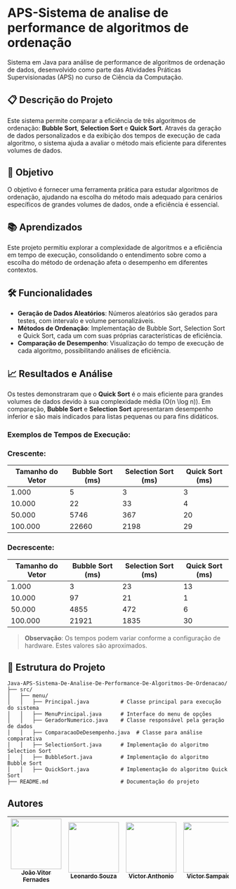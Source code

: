 # APS-Sistema de analise de performance de algoritmos de ordenação

Sistema em Java para análise de performance de algoritmos de ordenação de dados, desenvolvido como parte das Atividades Práticas Supervisionadas (APS) no curso de Ciência da Computação.

## 📋 Descrição do Projeto
Este sistema permite comparar a eficiência de três algoritmos de ordenação: **Bubble Sort**, **Selection Sort** e **Quick Sort**. Através da geração de dados personalizados e da exibição dos tempos de execução de cada algoritmo, o sistema ajuda a avaliar o método mais eficiente para diferentes volumes de dados.

 
## 🎯 Objetivo
O objetivo é fornecer uma ferramenta prática para estudar algoritmos de ordenação, ajudando na escolha do método mais adequado para cenários específicos de grandes volumes de dados, onde a eficiência é essencial.


## 📚 Aprendizados
Este projeto permitiu explorar a complexidade de algoritmos e a eficiência em tempo de execução, consolidando o entendimento sobre como a escolha do método de ordenação afeta o desempenho em diferentes contextos.


## 🛠️ Funcionalidades
- **Geração de Dados Aleatórios**: Números aleatórios são gerados para testes, com intervalo e volume personalizáveis.
- **Métodos de Ordenação**: Implementação de Bubble Sort, Selection Sort e Quick Sort, cada um com suas próprias características de eficiência.
- **Comparação de Desempenho**: Visualização do tempo de execução de cada algoritmo, possibilitando análises de eficiência.


## 📈 Resultados e Análise
Os testes demonstraram que o **Quick Sort** é o mais eficiente para grandes volumes de dados devido à sua complexidade média \(O(n \log n)\). Em comparação, **Bubble Sort** e **Selection Sort** apresentaram desempenho inferior e são mais indicados para listas pequenas ou para fins didáticos.

### Exemplos de Tempos de Execução:

### Crescente:
| Tamanho do Vetor | Bubble Sort (ms) | Selection Sort (ms) | Quick Sort (ms) |
|------------------|------------------|---------------------|-----------------|
| 1.000            | 5                | 3                   | 3               |
| 10.000           | 22               | 33                  | 4               |
| 50.000           | 5746             | 367                 | 20              |
| 100.000          | 22660            | 2198                | 29              |

### Decrescente:
| Tamanho do Vetor | Bubble Sort (ms) | Selection Sort (ms) | Quick Sort (ms) |
|------------------|------------------|---------------------|-----------------|
| 1.000            | 3                | 23                  | 13              |
| 10.000           | 97               | 21                  | 1               |
| 50.000           | 4855             | 472                 | 6               |
| 100.000          | 21921            | 1835                | 30              |

> **Observação**: Os tempos podem variar conforme a configuração de hardware. Estes valores são aproximados.


## 📂 Estrutura do Projeto
```plaintext
Java-APS-Sistema-De-Analise-De-Performance-De-Algoritmos-De-Ordenacao/
├── src/
│   ├── menu/
│   │   ├── Principal.java          # Classe principal para execução do sistema
│   │   ├── MenuPrincipal.java      # Interface do menu de opções
│   │   ├── GeradorNumerico.java    # Classe responsável pela geração de dados
│   │   ├── ComparacaoDeDesempenho.java  # Classe para análise comparativa
│   │   ├── SelectionSort.java      # Implementação do algoritmo Selection Sort
│   │   ├── BubbleSort.java         # Implementação do algoritmo Bubble Sort
│   │   ├── QuickSort.java          # Implementação do algoritmo Quick Sort
├── README.md                       # Documentação do projeto
```


## Autores

| [<img loading="lazy" src="https://avatars.githubusercontent.com/u/170758704?s=400&u=da7a33d81f3feeb953e687442cba5d042527f94d&v=4" width=115><br><sub>João Vitor Fernades</sub>](https://github.com/Joaofernandes-DEV) | [<img loading="lazy" src="https://avatars.githubusercontent.com/u/149197706?v=4" width=115><br><sub>Leonardo Souza</sub>](https://github.com/leonardosouzaz) | [<img loading="lazy" src="https://avatars.githubusercontent.com/u/186076508?v=4" width=115><br><sub>Victor Anthonio</sub>](https://github.com/VictorSoares-dev) | [<img loading="lazy" src="https://avatars.githubusercontent.com/u/187339283?v=4" width=115><br><sub>Victor Sampaio</sub>](https://github.com/VSampaio13) | [<img loading="lazy" src="https://avatars.githubusercontent.com/u/187325307?v=4" width=115><br><sub>Alex Lourenço</sub>](https://github.com/4lexbarbosa) |
| :---: | :---: | :---: | :---: | :---: |
